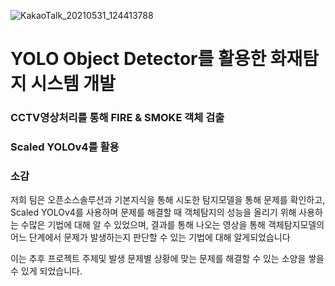 ![KakaoTalk_20210531_124413788](https://user-images.githubusercontent.com/79948405/120136815-f5416880-c20d-11eb-8947-3f6304fb9f17.jpg)


#  YOLO  Object Detector를 활용한 화재탐지 시스템 개발

### CCTV영상처리를 통해 FIRE & SMOKE 객체 검출

### Scaled YOLOv4를 활용

### 소감
저희 팀은 오픈소스솔루션과 기본지식을 통해 시도한 탐지모델을 통해 문제를 확인하고, 
Scaled YOLOv4를 사용하며 문제를 해결할 때 객체탐지의 성능을 올리기 위해 사용하는 수많은 기법에  대해 알 수 있었으며, 
결과를 통해 나오는 영상을 통해 객체탐지모델의 어느 단계에서 문제가 발생하는지 판단할 수 있는 기법에 대해 알게되었습니다

이는 추후 프로젝트 주제및 발생 문제별 상황에 맞는 문제를 해결할 수 있는 소양을 쌓을 수 있게 되었습니다.
